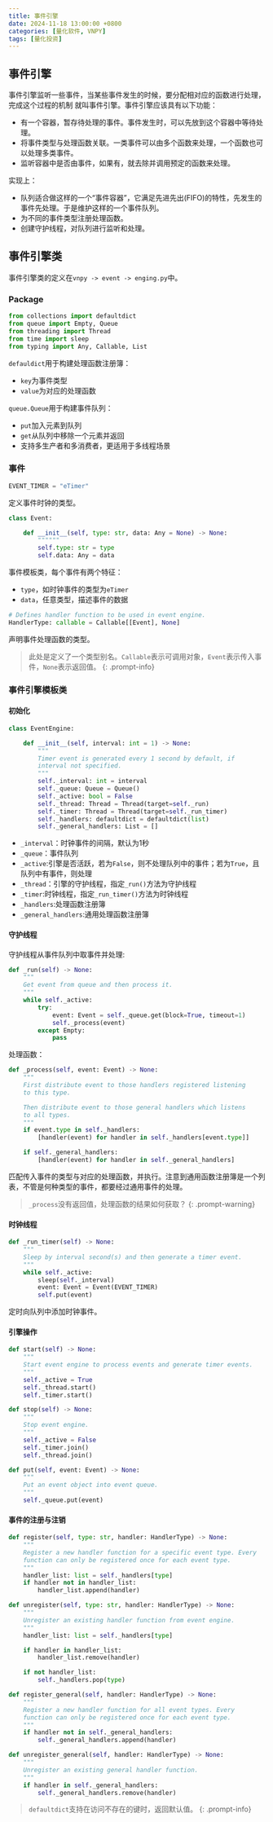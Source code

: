 ```yaml
---
title: 事件引擎
date: 2024-11-18 13:00:00 +0800
categories: [量化软件, VNPY]
tags: [量化投资]
---
```


## 事件引擎

事件引擎监听一些事件，当某些事件发生的时候，要分配相对应的函数进行处理，完成这个过程的机制 就叫事件引擎。事件引擎应该具有以下功能：

- 有一个容器，暂存待处理的事件。事件发生时，可以先放到这个容器中等待处理。
- 将事件类型与处理函数关联。一类事件可以由多个函数来处理，一个函数也可以处理多类事件。
- 监听容器中是否由事件，如果有，就去除并调用预定的函数来处理。

实现上：

- 队列适合做这样的一个“事件容器”，它满足先进先出(FIFO)的特性，先发生的事件先处理。于是维护这样的一个事件队列。
- 为不同的事件类型注册处理函数。
- 创建守护线程，对队列进行监听和处理。

## 事件引擎类

事件引擎类的定义在`vnpy -> event -> enging.py`中。

### Package

```python
from collections import defaultdict
from queue import Empty, Queue
from threading import Thread
from time import sleep
from typing import Any, Callable, List
```

`defauldict`用于构建处理函数注册簿：
- `key`为事件类型
- `value`为对应的处理函数

`queue.Queue`用于构建事件队列：
- `put`加入元素到队列
- `get`从队列中移除一个元素并返回
- 支持多生产者和多消费者，更适用于多线程场景

### 事件

```python
EVENT_TIMER = "eTimer"
```

定义事件时钟的类型。

```python
class Event:

    def __init__(self, type: str, data: Any = None) -> None:
        """"""
        self.type: str = type
        self.data: Any = data
```

事件模板类，每个事件有两个特征：
- `type`，如时钟事件的类型为`eTimer`
- `data`，任意类型，描述事件的数据

```python
# Defines handler function to be used in event engine.
HandlerType: callable = Callable[[Event], None]
```

声明事件处理函数的类型。

> 此处是定义了一个类型别名。`Callable`表示可调用对象，`Event`表示传入事件，`None`表示返回值。
{: .prompt-info}

### 事件引擎模板类

#### 初始化

```python
class EventEngine:

    def __init__(self, interval: int = 1) -> None:
        """
        Timer event is generated every 1 second by default, if
        interval not specified.
        """
        self._interval: int = interval
        self._queue: Queue = Queue()
        self._active: bool = False
        self._thread: Thread = Thread(target=self._run)
        self._timer: Thread = Thread(target=self._run_timer)
        self._handlers: defaultdict = defaultdict(list)
        self._general_handlers: List = []
```

- `_interval`：时钟事件的间隔，默认为1秒
- `_queue`：事件队列
- `_active`:引擎是否活跃，若为`False`，则不处理队列中的事件；若为`True`，且队列中有事件，则处理
- `_thread`：引擎的守护线程，指定`_run()`方法为守护线程
- `_timer`:时钟线程，指定`_run_timer()`方法为时钟线程
- `_handlers`:处理函数注册簿
- `_general_handlers`:通用处理函数注册簿

#### 守护线程

守护线程从事件队列中取事件并处理:

```python
def _run(self) -> None:
    """
    Get event from queue and then process it.
    """
    while self._active:
        try:
            event: Event = self._queue.get(block=True, timeout=1)
            self._process(event)
        except Empty:
            pass
```

处理函数：

```python
def _process(self, event: Event) -> None:
    """
    First distribute event to those handlers registered listening
    to this type.

    Then distribute event to those general handlers which listens
    to all types.
    """
    if event.type in self._handlers:
        [handler(event) for handler in self._handlers[event.type]]

    if self._general_handlers:
        [handler(event) for handler in self._general_handlers]
```

匹配传入事件的类型与对应的处理函数，并执行。注意到通用函数注册簿是一个列表，不管是何种类型的事件，都要经过通用事件的处理。

> `_process`没有返回值，处理函数的结果如何获取？
{: .prompt-warning}

#### 时钟线程

```python
def _run_timer(self) -> None:
    """
    Sleep by interval second(s) and then generate a timer event.
    """
    while self._active:
        sleep(self._interval)
        event: Event = Event(EVENT_TIMER)
        self.put(event)
```

定时向队列中添加时钟事件。

#### 引擎操作

```python
def start(self) -> None:
    """
    Start event engine to process events and generate timer events.
    """
    self._active = True
    self._thread.start()
    self._timer.start()

def stop(self) -> None:
    """
    Stop event engine.
    """
    self._active = False
    self._timer.join()
    self._thread.join()

def put(self, event: Event) -> None:
    """
    Put an event object into event queue.
    """
    self._queue.put(event)
```

#### 事件的注册与注销

```python
def register(self, type: str, handler: HandlerType) -> None:
    """
    Register a new handler function for a specific event type. Every
    function can only be registered once for each event type.
    """
    handler_list: list = self._handlers[type]
    if handler not in handler_list:
        handler_list.append(handler)

def unregister(self, type: str, handler: HandlerType) -> None:
    """
    Unregister an existing handler function from event engine.
    """
    handler_list: list = self._handlers[type]

    if handler in handler_list:
        handler_list.remove(handler)

    if not handler_list:
        self._handlers.pop(type)

def register_general(self, handler: HandlerType) -> None:
    """
    Register a new handler function for all event types. Every
    function can only be registered once for each event type.
    """
    if handler not in self._general_handlers:
        self._general_handlers.append(handler)

def unregister_general(self, handler: HandlerType) -> None:
    """
    Unregister an existing general handler function.
    """
    if handler in self._general_handlers:
        self._general_handlers.remove(handler)
```

> `defaultdict`支持在访问不存在的键时，返回默认值。
{: .prompt-info}